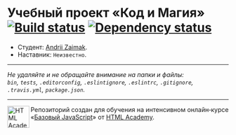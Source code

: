 # Учебный проект «Код и Магия» [![Build status][travis-image]][travis-url] [![Dependency status][dependency-image]][dependency-url]

* Студент: [Andrii Zaimak](https://up.htmlacademy.ru/javascript/8/user/311643).
* Наставник: `Неизвестно`.

---

_Не удаляйте и не обращайте внимание на папки и файлы:_<br>
_`bin`, `tests`, `.editorconfig`, `.eslintignore`, `.eslintrc`, `.gitignore`, `.travis.yml`, `package.json`._

---

<a href="https://htmlacademy.ru/intensive/javascript"><img align="left" width="50" height="50" title="HTML Academy" src="https://up.htmlacademy.ru/static/img/intensive/javascript/logo-for-github.svg"></a>

Репозиторий создан для обучения на интенсивном онлайн‑курсе «[Базовый JavaScript](https://htmlacademy.ru/intensive/javascript)» от [HTML Academy](https://htmlacademy.ru).

[travis-image]: https://travis-ci.org/htmlacademy-javascript/311643-code-and-magick.svg?branch=master
[travis-url]: https://travis-ci.org/htmlacademy-javascript/311643-code-and-magick
[dependency-image]: https://david-dm.org/htmlacademy-javascript/311643-code-and-magick.svg?style=flat-square
[dependency-url]: https://david-dm.org/htmlacademy-javascript/311643-code-and-magick
